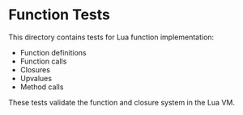 # Function Tests

This directory contains tests for Lua function implementation:

- Function definitions
- Function calls
- Closures
- Upvalues
- Method calls

These tests validate the function and closure system in the Lua VM.